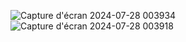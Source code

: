![Capture d'écran 2024-07-28 003934](https://github.com/user-attachments/assets/e6c96738-293b-45d7-bb5b-cc07e287914f)
![Capture d'écran 2024-07-28 003918](https://github.com/user-attachments/assets/0e36d103-3e32-4a16-8d3f-6b8e9bffbcfa)
